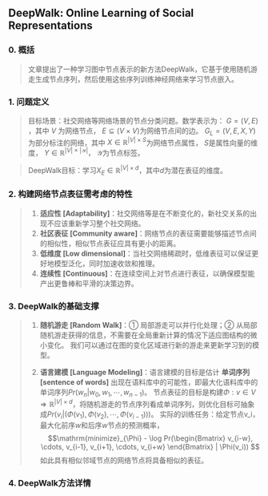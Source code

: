 ## DeepWalk: Online Learning of Social Representations


### 0. 概括

> 文章提出了一种学习图中节点表示的新方法DeepWalk，它基于使用随机游走生成节点序列，然后使用这些序列训练神经网络来学习节点嵌入。


### 1. 问题定义

> 目标场景：社交网络等网络场景的节点分类问题。数学表示为： $G=(V, E)$ ，其中 $V$ 为网络节点，
 $E\subseteq (V\times V)$为网络节点间的边。 $G_L = (V, E, X, Y)$为部分标注的网络，其中 $X\in \mathbb{R}^{|V|\times S}$为网络节点属性，
 $S$是属性向量的维度， $Y\in \mathbb{R}^{|V|\times |\mathcal{Y}|}$， $\mathcal{Y}$为节点标签。

> DeepWalk目标：学习$X_E \in \mathbb{R}^{|V|\times d}$，其中$d$为潜在表征的维度。


### 2. 构建网络节点表征需考虑的特性

> 1. **适应性 [Adaptability]**：社交网络等是在不断变化的，新社交关系的出现不应该重新学习整个社交网络。
> 2. **社区表征 [Community aware]**：网络节点的表征需要能够描述节点间的相似性，相似节点表征应具有更小的距离。
> 3. **低维度 [Low dimensional]**：当社交网络稀疏时，低维表征可以保证更好地模型泛化，同时加速收敛和推理。
> 4. **连续性 [Continuous]**：在连续空间上对节点进行表征，以确保模型能产出更鲁棒和平滑的决策边界。


### 3. DeepWalk的基础支撑

> 1. **随机游走 [Random Walk]**：① 局部游走可以并行化处理；② 从局部随机游走获得的信息，不需要在全局重新计算的情况下适应图结构的微小变化。
> 我们可以通过在图的变化区域进行新的游走来更新学习到的模型。
>
> 2. **语言建模 [Language Modeling]**：语言建模的目标是估计 **单词序列 [sentence of words]** 出现在语料库中的可能性，即最大化语料库中的单词序列$Pr(w_n | w_0, w_1, \cdots, w_{n-1})$。
节点表征的目标是构建$\Phi: v\in V \Rightarrow \mathbb{R}^{|V|\times d}$，将随机游走的节点序列看成单词序列，则优化目标可抽象成$Pr(v_i | (\Phi(v_1), \Phi(v_2), \cdots, \Phi(v_{i-1})))$。
实际的训练任务：给定节点v_i，最大化前序$w$和后序$w$节点的预测概率，$$\mathrm{minimize}_{\Phi} - \log Pr(\begin{Bmatrix} v_{i-w}, \cdots, v_{i-1}, v_{i+1}, \cdots, v_{i+w} \end{Bmatrix} | \Phi(v_i)) $$
如此具有相似邻域节点的网络节点将具备相似的表征。

     
### 4. DeepWalk方法详情




